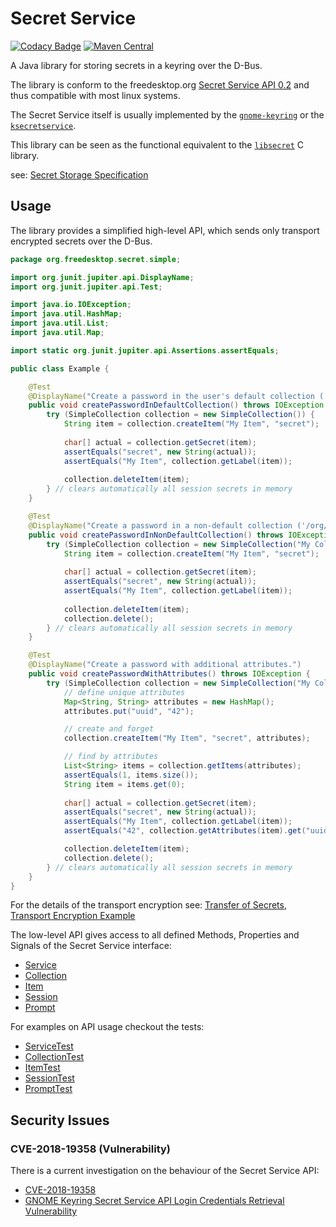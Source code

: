 # Secret Service

[![Codacy Badge](https://api.codacy.com/project/badge/Grade/61897aae6b5842f8a35ec81ca02112e3)](https://www.codacy.com?utm_source=github.com&amp;utm_medium=referral&amp;utm_content=swiesend/secret-service&amp;utm_campaign=Badge_Grade)
[![Maven Central](https://img.shields.io/maven-central/v/de.swiesend/secret-service.svg?label=Maven%20Central)](https://search.maven.org/search?q=g:%22de.swiesend%22%20AND%20a:%22secret-service%22)

A Java library for storing secrets in a keyring over the D-Bus.

The library is conform to the freedesktop.org
[Secret Service API 0.2](https://specifications.freedesktop.org/secret-service/) and thus compatible with most linux systems.

The Secret Service itself is usually implemented by the [`gnome-keyring`](https://wiki.gnome.org/action/show/Projects/GnomeKeyring) or the [`ksecretservice`](https://utils.kde.org/projects/kwalletmanager/).

This library can be seen as the functional equivalent to the [`libsecret`](https://wiki.gnome.org/Projects/Libsecret) C library.

see: [Secret Storage Specification](https://www.freedesktop.org/wiki/Specifications/secret-storage-spec/)

## Usage

The library provides a simplified high-level API, which sends only transport encrypted secrets over the D-Bus.

```java
package org.freedesktop.secret.simple;

import org.junit.jupiter.api.DisplayName;
import org.junit.jupiter.api.Test;

import java.io.IOException;
import java.util.HashMap;
import java.util.List;
import java.util.Map;

import static org.junit.jupiter.api.Assertions.assertEquals;

public class Example {

    @Test
    @DisplayName("Create a password in the user's default collection ('/org/freedesktop/secrets/aliases/default').")
    public void createPasswordInDefaultCollection() throws IOException {
        try (SimpleCollection collection = new SimpleCollection()) {
            String item = collection.createItem("My Item", "secret");
            
            char[] actual = collection.getSecret(item);
            assertEquals("secret", new String(actual));
            assertEquals("My Item", collection.getLabel(item));
            
            collection.deleteItem(item);
        } // clears automatically all session secrets in memory
    }

    @Test
    @DisplayName("Create a password in a non-default collection ('/org/freedesktop/secrets/collection/xxxx').")
    public void createPasswordInNonDefaultCollection() throws IOException {
        try (SimpleCollection collection = new SimpleCollection("My Collection", "super secret")) {
            String item = collection.createItem("My Item", "secret");
            
            char[] actual = collection.getSecret(item);
            assertEquals("secret", new String(actual));
            assertEquals("My Item", collection.getLabel(item));
            
            collection.deleteItem(item);
            collection.delete();
        } // clears automatically all session secrets in memory
    }

    @Test
    @DisplayName("Create a password with additional attributes.")
    public void createPasswordWithAttributes() throws IOException {
        try (SimpleCollection collection = new SimpleCollection("My Collection", "super secret")) {
            // define unique attributes
            Map<String, String> attributes = new HashMap();
            attributes.put("uuid", "42");

            // create and forget
            collection.createItem("My Item", "secret", attributes);

            // find by attributes
            List<String> items = collection.getItems(attributes);
            assertEquals(1, items.size());
            String item = items.get(0);
            
            char[] actual = collection.getSecret(item);
            assertEquals("secret", new String(actual));
            assertEquals("My Item", collection.getLabel(item));
            assertEquals("42", collection.getAttributes(item).get("uuid"));

            collection.deleteItem(item);
            collection.delete();
        } // clears automatically all session secrets in memory
    }
}
```

For the details of the transport encryption see: [Transfer of Secrets](https://specifications.freedesktop.org/secret-service/ch07.html),
[Transport Encryption Example](src/test/java/org/freedesktop/secret/integration/IntegrationTest.java)

The low-level API gives access to all defined Methods, Properties and Signals of the Secret Service interface:

* [Service](src/main/java/org/freedesktop/secret/Service.java)
* [Collection](src/main/java/org/freedesktop/secret/Collection.java)
* [Item](src/main/java/org/freedesktop/secret/Item.java)
* [Session](src/main/java/org/freedesktop/secret/Session.java)
* [Prompt](src/main/java/org/freedesktop/secret/Prompt.java)

For examples on API usage checkout the tests:

* [ServiceTest](src/test/java/org/freedesktop/secret/ServiceTest.java)
* [CollectionTest](src/test/java/org/freedesktop/secret/CollectionTest.java)
* [ItemTest](src/test/java/org/freedesktop/secret/ItemTest.java)
* [SessionTest](src/test/java/org/freedesktop/secret/SessionTest.java)
* [PromptTest](src/test/java/org/freedesktop/secret/PromptTest.java)

## Security Issues

### CVE-2018-19358 (Vulnerability)

There is a current investigation on the behaviour of the Secret Service API:

* [CVE-2018-19358](https://nvd.nist.gov/vuln/detail/CVE-2018-19358)
* [GNOME Keyring Secret Service API Login Credentials Retrieval Vulnerability](https://tools.cisco.com/security/center/viewAlert.x?alertId=59179)
